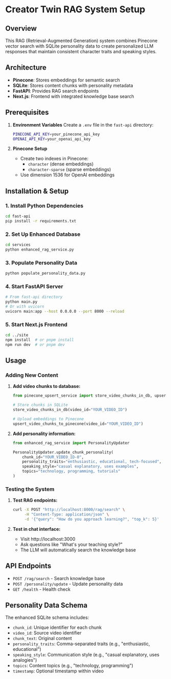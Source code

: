 # Creator Twin RAG System Setup

## Overview
This RAG (Retrieval-Augmented Generation) system combines Pinecone vector search with SQLite personality data to create personalized LLM responses that maintain consistent character traits and speaking styles.

## Architecture
- **Pinecone**: Stores embeddings for semantic search
- **SQLite**: Stores content chunks with personality metadata
- **FastAPI**: Provides RAG search endpoints
- **Next.js**: Frontend with integrated knowledge base search

## Prerequisites

1. **Environment Variables**
   Create a `.env` file in the `fast-api` directory:
   ```bash
   PINECONE_API_KEY=your_pinecone_api_key
   OPENAI_API_KEY=your_openai_api_key
   ```

2. **Pinecone Setup**
   - Create two indexes in Pinecone:
     - `character` (dense embeddings)
     - `character-sparse` (sparse embeddings)
   - Use dimension 1536 for OpenAI embeddings

## Installation & Setup

### 1. Install Python Dependencies
```bash
cd fast-api
pip install -r requirements.txt
```

### 2. Set Up Enhanced Database
```bash
cd services
python enhanced_rag_service.py
```

### 3. Populate Personality Data
```bash
python populate_personality_data.py
```

### 4. Start FastAPI Server
```bash
# From fast-api directory
python main.py
# Or with uvicorn
uvicorn main:app --host 0.0.0.0 --port 8000 --reload
```

### 5. Start Next.js Frontend
```bash
cd ../site
npm install  # or pnpm install
npm run dev  # or pnpm dev
```

## Usage

### Adding New Content

1. **Add video chunks to database:**
   ```python
   from pinecone_upsert_service import store_video_chunks_in_db, upsert_video_chunks_to_pinecone
   
   # Store chunks in SQLite
   store_video_chunks_in_db(video_id="YOUR_VIDEO_ID")
   
   # Upload embeddings to Pinecone
   upsert_video_chunks_to_pinecone(video_id="YOUR_VIDEO_ID")
   ```

2. **Add personality information:**
   ```python
   from enhanced_rag_service import PersonalityUpdater
   
   PersonalityUpdater.update_chunk_personality(
       chunk_id="YOUR_VIDEO_ID-0",
       personality_traits="enthusiastic, educational, tech-focused",
       speaking_style="casual explanatory, uses examples",
       topics="technology, programming, tutorials"
   )
   ```

### Testing the System

1. **Test RAG endpoints:**
   ```bash
   curl -X POST "http://localhost:8000/rag/search" \
        -H "Content-Type: application/json" \
        -d '{"query": "How do you approach learning?", "top_k": 5}'
   ```

2. **Test in chat interface:**
   - Visit http://localhost:3000
   - Ask questions like "What's your teaching style?"
   - The LLM will automatically search the knowledge base

## API Endpoints

- `POST /rag/search` - Search knowledge base
- `POST /personality/update` - Update personality data
- `GET /health` - Health check

## Personality Data Schema

The enhanced SQLite schema includes:
- `chunk_id`: Unique identifier for each chunk
- `video_id`: Source video identifier
- `chunk_text`: Original content
- `personality_traits`: Comma-separated traits (e.g., "enthusiastic, educational")
- `speaking_style`: Communication style (e.g., "casual explanatory, uses analogies")
- `topics`: Content topics (e.g., "technology, programming")
- `timestamp`: Optional timestamp within video
